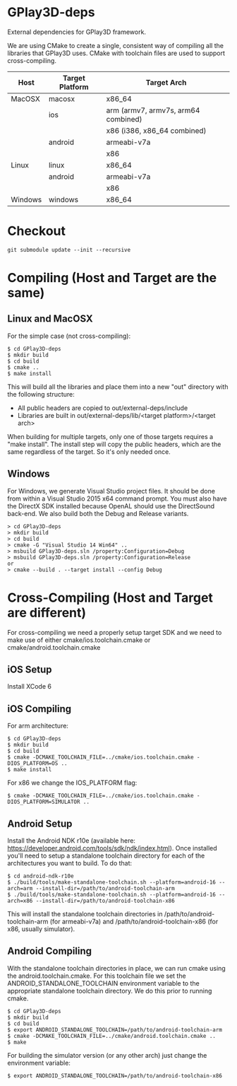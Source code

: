 GPlay3D-deps
=============

External dependencies for GPlay3D framework.

We are using CMake to create a single, consistent way of compiling all the
libraries that GPlay3D uses.  CMake with toolchain files are used to support
cross-compiling.

| Host     | Target Platform             | Target Arch                            
|----------|-----------------------------|----------------------------------------
| MacOSX   | macosx                      | x86_64                                 
|          | ios                         | arm (armv7, armv7s, arm64 combined) 
|          |                             | x86 (i386, x86_64 combined)
|          | android                     | armeabi-v7a
|          |                             | x86
| Linux    | linux                       | x86_64
|          | android                     | armeabi-v7a
|          |                             | x86
| Windows  | windows                     | x86_64

# Checkout

```
git submodule update --init --recursive
```

# Compiling (Host and Target are the same)

## Linux and MacOSX

For the simple case (not cross-compiling):

```
$ cd GPlay3D-deps
$ mkdir build
$ cd build
$ cmake ..
$ make install
```

This will build all the libraries and place them into a new "out" directory
with the following structure:

* All public headers are copied to out/external-deps/include
* Libraries are built in out/external-deps/lib/\<target platform\>/\<target arch\>

When building for multiple targets, only one of those targets requires a "make
install".  The install step will copy the public headers, which are the same
regardless of the target.  So it's only needed once.

## Windows

For Windows, we generate Visual Studio project files.  It should be done from
within a Visual Studio 2015 x64 command prompt.  You must also have the DirectX SDK
installed because OpenAL should use the DirectSound back-end.  We also build
both the Debug and Release variants. 

```
> cd GPlay3D-deps
> mkdir build
> cd build
> cmake -G "Visual Studio 14 Win64" ..
> msbuild GPlay3D-deps.sln /property:Configuration=Debug
> msbuild GPlay3D-deps.sln /property:Configuration=Release
or
> cmake --build . --target install --config Debug
```

# Cross-Compiling (Host and Target are different)

For cross-compiling we need a properly setup target SDK and we need to make use
of either cmake/ios.toolchain.cmake or cmake/android.toolchain.cmake

## iOS Setup

Install XCode 6

## iOS Compiling

For arm architecture:

```
$ cd GPlay3D-deps
$ mkdir build
$ cd build
$ cmake -DCMAKE_TOOLCHAIN_FILE=../cmake/ios.toolchain.cmake -DIOS_PLATFORM=OS ..
$ make install
```

For x86 we change the IOS_PLATFORM flag:

` $ cmake -DCMAKE_TOOLCHAIN_FILE=../cmake/ios.toolchain.cmake -DIOS_PLATFORM=SIMULATOR .. `

## Android Setup

Install the Android NDK r10e (available here:
https://developer.android.com/tools/sdk/ndk/index.html).  Once installed you'll
need to setup a standalone toolchain directory for each of the architectures
you want to build.  To do that:

```
$ cd android-ndk-r10e
$ ./build/tools/make-standalone-toolchain.sh --platform=android-16 --arch=arm --install-dir=/path/to/android-toolchain-arm
$ ./build/tools/make-standalone-toolchain.sh --platform=android-16 --arch=x86 --install-dir=/path/to/android-toolchain-x86
```

This will install the standalone toolchain directories in 
/path/to/android-toolchain-arm (for armeabi-v7a) and /path/to/android-toolchain-x86 (for x86, usually simulator).

## Android Compiling

With the standalone toolchain directories in place, we can run cmake using the
android.toolchain.cmake.  For this toolchain file we set the
ANDROID_STANDALONE_TOOLCHAIN environment variable to the appropriate standalone
toolchain directory.  We do this prior to running cmake.

```
$ cd GPlay3D-deps
$ mkdir build
$ cd build
$ export ANDROID_STANDALONE_TOOLCHAIN=/path/to/android-toolchain-arm
$ cmake -DCMAKE_TOOLCHAIN_FILE=../cmake/android.toolchain.cmake ..
$ make
```

For building the simulator version (or any other arch) just change the
environment variable:

` $ export ANDROID_STANDALONE_TOOLCHAIN=/path/to/android-toolchain-x86 `


